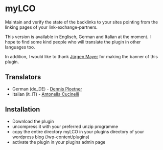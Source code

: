 # myLCO

Maintain and verify the state of the backlinks to your sites pointing from the linking pages of your link-exchange-partners.

This version is available in Englisch, German and Italian at the moment. I hope to find some kind people who will translate the plugin in other languages too.

In addition, I would like to thank [Jürgen Mayer](http://designetage.com/) for making the banner of this plugin.

## Translators

*  German (de_DE) - [Dennis Ploetner](http://www.urlaub-und-reisen.net/)
*  Italian (it_IT) - [Antonella Cucinelli](http://www.freely.de/)

## Installation

*  Download the plugin
*  uncompress it with your preferred unzip programme
*  copy the entire directory myLCO in your plugins directory of your wordpress blog (/wp-content/plugins)
*  activate the plugin in your plugins admin page
